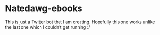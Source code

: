 # Natedawg-ebooks

This is just a Twitter bot that I am creating. Hopefully this one works unlike the last one which I couldn't get running :/
